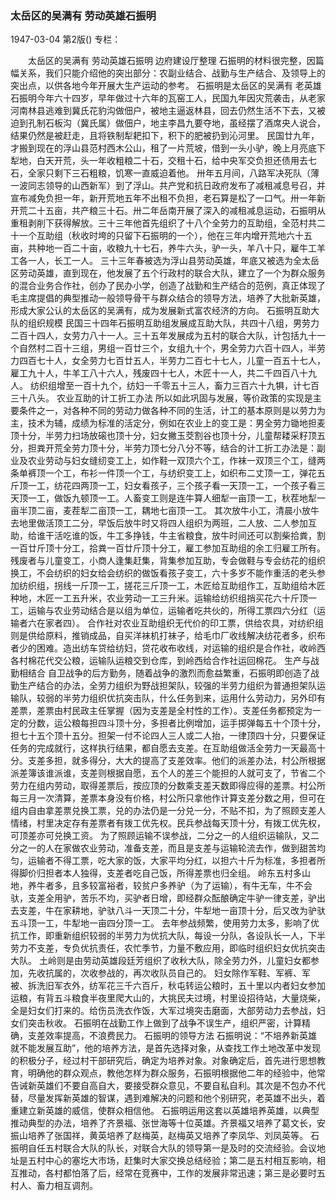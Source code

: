 ### 太岳区的吴满有  劳动英雄石振明

1947-03-04
第2版()
专栏：

　　太岳区的吴满有
    劳动英雄石振明
    边府建设厅整理
    石振明的材料很完整，因篇幅关系，我们只能介绍他的突出部分：农副业结合、战勤与生产结合、及领导上的突出点，以供各地今年开展大生产运动的参考。
    石振明是太岳区的吴满有
    老英雄石振明今年六十四岁，早年做过十六年的瓦窑工人，民国九年因灾荒袭击，从老家河南林县逃难到冀氏花豹沟做佃户，被地主逼返林县，回去仍然生活不下去，又被迫到孔制石板沟（冀氏属）做佃户，地主李昌九要夺地，虽经摆了酒席央人说合，结果仍然是被赶走，且将铁制犁耙扣下，积下的肥被扔到沁河里。
    民国廿九年，才搬到现在的浮山县范村西木公山，租了一片荒坡，借到一头小驴，晚上月亮底下犁地，白天开荒，头一年收粗粮二十石，交租十石，给中央军交负担还债用去七石，全家只剩下三石粗粮，饥寒一直威迫着他。
    卅年五月间，八路军决死队（薄一波同志领导的山西新军）到了浮山。共产党和抗日政府发布了减租减息号召，并宣布减免负担一年，新开荒地五年不出租不负担，老石算是松了一口气。卅一年新开荒二十五亩，共产粮三十石。卅二年岳南开展了深入的减租减息运动，石振明从重租剥削下获得解放。三十三年他首先组织了十八个全劳力的互助组，全范村共二十一个互助组（秋收时垮的只留下石振明的一个），他在三年内增开荒地六十五亩，共种地一百二十亩，收粮九十七石，养牛六头，驴一头，羊八十只，雇牛工羊工各一人，长工一人。
    三十三年春被选为浮山县劳动英雄，年底又被选为全太岳区劳动英雄，直到现在，他发展了五个行政村的联合大队，建立了一个为群众服务的混合业务合作社，创办了民办小学，创造了战勤和生产结合的范例，真正体现了毛主席提倡的典型推动一般领导骨干与群众结合的领导方法，培养了大批新英雄，形成大家公认的太岳区的吴满有，成为发展新式富农经济的方向。
    石振明互助大队的组织规模
    民国三十四年石振明互助组发展成互助大队，共四十八组，男劳力二百十四人，女劳力八十一人。三十五年发展成为五村的联合大队，计包括九十一个自然村二百十三组，男组一百廿三个，女组九十个，男全劳力六百十四人，半劳力四百七十人，女全劳力七百廿五人，半劳力二百七十七人，儿童一百五十七人，雇工九十人，牛羊工八十六人，残废四十七人，木匠十一人，共二千四百八十九人。
    纺织组增至一百十九个，纺妇一千零五十三人，畜力三百六十九犋，计七百三十八头。
    农业互助的计工折工办法
    所以如此巩固与发展，等价政策的实现是主要条件之一，对各种不同的劳动力做各种不同的生活，计工的基本原则是以劳力为主，技术为辅，成绩为标准的活定分，例如在农业上的变工是：男全劳力锄地担麦顶十分，半劳力扫场放磙也顶十分，妇女撇玉茭割谷也顶十分，儿童帮耧采籽顶五分，担粪开荒全劳力顶十分，半劳力顶七分八分不等，结合的计工折工办法是：副业及农业劳动与妇女缝纫变工上，如作鞋一双顶六个工，作袜一双顶三个工，缝两条单裤顶一个工，布衫一件顶一个工，与纺织变工上，如织布二丈顶一工，弹花五斤顶一工，纺花四两顶一工，妇女看孩子，三个孩子看一天顶一工，一个孩子看三天顶一工，做饭九顿顶一工。人畜变工则是连牛算人细犁一亩顶一工，秋茬地犁一亩半顶二亩，麦茬犁二亩顶一工，耦地七亩顶一工。
    其次放牛小工，清晨小放牛去地里做活顶工二分，早饭后放牛时又将四人组织为两班，二人放、二人参加互助，给谁干活吃谁的饭，牛工多挣钱，牛主省粮食，放牛时间还可以割柴拾粪，割一百廿斤顶十分工，拾粪一百廿斤顶十分工，雇工参加互助组的余工归雇工所有。残废者与儿童变工，小商人逢集赶集，背集参加互助，专会做鞋与专会纺花的组织换工，不会纺织的妇女给会纺织的做饭看孩子变工，六十多岁不能作重活的老头参加纺织组，拐线一斤顶一工，搓花三斤顶一工，木匠给互助组作工，互助组给木匠种地，木匠一工五升米，农业劳动一工三升米。运输给纺织组捎买花六十斤顶一工，运输与农业劳动结合是以组为单位，运输者吃共伙的，所得工票四六分红（运输者六在家者四）。
    合作社对农业互助组织无代价的印工票，供给农具，对纺织组则是供给原料，推销成品，自买洋袜机打袜子，给毛巾厂收线解决纺花者多，织布者少的困难。造出纺车贷给纺妇，贷花收布收线，对运输的组织是合作社，收岭西各村棉花代交公粮，运输队运粮交到仓库，到岭西给合作社运回棉花。
    生产与战勤相结合
    自卫战争的后方勤务，随着战争的激烈而愈益繁重，石振明即创造了战勤生产结合的办法，全劳力组织为野战担架队，较强的半劳力组织为普通担架队运输队，较弱的半劳力组织优抗突击队，什么任务到来，运用什么劳动力，另外印有差票，差票由村民政主任掌握（因为支差是全村性的工作）。支差任务都预定为一定的分数，运公粮每担四斗顶十分，多担者比例增加，运手掷弹每五十个顶十分，担七十五个顶十五分。担架一付不论四人三人或二人抬，一律顶四十分，只要保证任务的完成就行，这样执行结果，都自愿去支差。在互助组做活全劳力一天最高十分。支差多担，就多得分，大大的提高了支差效率。他们的派差办法，村公所根据派差簿该谁派谁，支差则根据自愿，五个人的差三个能担的人就可支了，节省二个劳力在组内劳动，取得差票后，按应顶的分数乘支差天数即得应得的差票。村公所每三月一次清算，差票本身没有价格，村公所只拿他作计算支差分数之用，但可在组内自由拿差票兑换工票，兑的办法仍是一分兑一分，不贴不扣，为了照顾支差人情绪，村里决定存有差票者有拨工优先权。民兵参战每天顶十分，有拨工优先权，可顶差亦可兑换工资。
    为了照顾运输不误参战，二分之一的人组织运输队，又二分之一的人在家做农业劳动，准备支差，而且是支差与运输轮流去作，做到甜苦均匀，运输者不得工票，吃大家的饭，大家平均分红，以担六十斤为标准，多担者所得脚价归担者本人独得，支差者吃自己饭，所得差票也归全组。
    岭东五村多山地，养牛者多，且多较富裕者，较贫户多养驴（为了运输），有牛无车，牛不会驮，支差全用驴，苦乐不均，买驴者日增，即经群众酝酿确定牛驴一律支差，驴出去支差，牛在家耕地，驴驮八斗一天顶二十分，牛犁地一亩顶十分，后又改为驴驮五斗顶一工，牛犁地一亩四分顶一工。
    去年参战频繁，使用劳力太多，影响了优抗工作，即重新组织较弱的半劳力为优抗大队，每设一分队，各设队长一人，下半劳力不支差，专负优抗责任，农忙季节，力量不敷应用，即临时组织妇女优抗突击大队。
    土岭则是由劳动英雄段廷芳组织了收秋大队，除全劳力外，儿童妇女都参加，先收抗属的，次收参战的，再次收队员自己的。
    妇女除作军鞋、军裤、军被、拆洗旧军衣外，纺军花三千六百斤，秋屯转运公粮时，五十里以内者妇女参加运粮，有背五斗粮食半夜里爬大山的，大挑民夫过境，村里设招待站，大量烧柴，全是妇女们打来的。给伤员洗衣作饭，大军过境突击磨面，大部劳动力去参战，妇女们突击秋收。
    石振明在战勤工作上做到了战争不误生产，组织严密，计算精确，支差效率提高，不浪费民力。
    石振明的领导方法
    石振明说：“不培养新英雄就不能发展互助”，他的培养方法，是首先选择对象，从查找工作土地改革中发现的积极分子，经过村干部研究后，确定为培养对象。对象确定后，首先进行思想教育，明确他的群众观点，教他怎样为群众服务，石振明根据他二年的经验中，他常告诫新英雄们不要自高自大，要接受群众意见，不要自私自利。其次是不包办不代替，尽量发挥新英雄的智谋，遇到难解决的问题和他个别研究，老英雄不出头，着重建立新英雄的威信，使群众相信他。
    石振明运用这套以英雄培养英雄，以典型推动典型的办法，培养了齐景福、张世海等十位英雄。齐景福又培养了葛文长，安振山培养了张国祥，黄英培养了赵梅英，赵梅英又培养了李凤华、刘凤英等。
    石振明自任五村联合大队的队长，对联合大队的领导第一是及时的交流经验。会议地址是五村中心的塞圪大市场，赶集时大家交换总结经验；第二是五村相互影响，相互推动，各村都怕落了后，经常在竞赛中，工作的发展非常迅速；第三是必要时五村人、畜力相互调剂。
